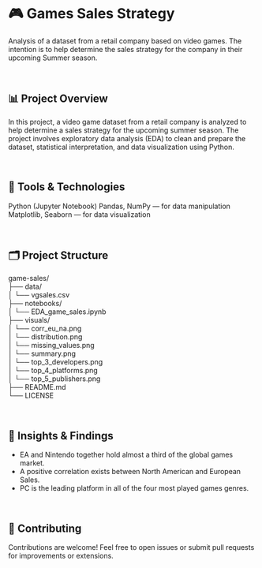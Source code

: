 # 🎮 Games Sales Strategy
Analysis of a dataset from a retail company based on video games. The intention is to help determine the sales strategy for the company in their upcoming Summer season.

<br>

## 📊 Project Overview
In this project, a video game dataset from a retail company is analyzed to help determine a sales strategy for the upcoming summer season. The project involves exploratory data analysis (EDA) to clean and prepare the dataset, statistical interpretation, and data visualization using Python.

<br>

## 🧰 Tools & Technologies
Python (Jupyter Notebook)
Pandas, NumPy — for data manipulation
Matplotlib, Seaborn — for data visualization

<br>

## 🗂️ Project Structure 
  
game-sales/ <br>
├── data/ <br>
│   └── vgsales.csv <br>
├── notebooks/ <br>
│   └── EDA_game_sales.ipynb <br>
├── visuals/ <br>
│   └── corr_eu_na.png <br>
│   └── distribution.png <br>
│   └── missing_values.png <br>
│   └── summary.png <br>
│   └── top_3_developers.png <br>
│   └── top_4_platforms.png <br>
│   └── top_5_publishers.png <br>
├── README.md <br>
└── LICENSE

<br>

## 📌 Insights & Findings
- EA and Nintendo together hold almost a third of the global games market.
- A positive correlation exists between North American and European Sales.
- PC is the leading platform in all of the four most played games genres.

<br>

## 🤝 Contributing
Contributions are welcome! Feel free to open issues or submit pull requests for improvements or extensions.
